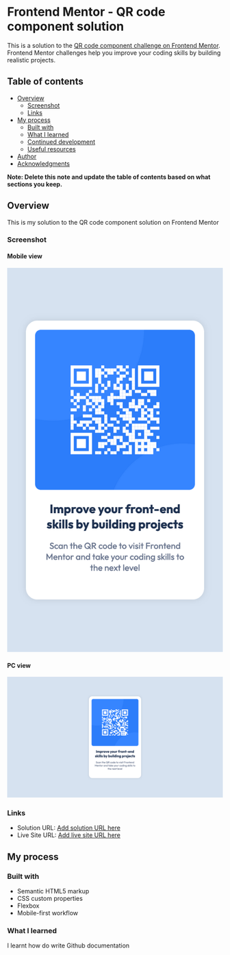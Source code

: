 # Frontend Mentor - QR code component solution

This is a solution to the [QR code component challenge on Frontend Mentor](https://www.frontendmentor.io/challenges/qr-code-component-iux_sIO_H). Frontend Mentor challenges help you improve your coding skills by building realistic projects. 

## Table of contents

- [Overview](#overview)
  - [Screenshot](#screenshot)
  - [Links](#links)
- [My process](#my-process)
  - [Built with](#built-with)
  - [What I learned](#what-i-learned)
  - [Continued development](#continued-development)
  - [Useful resources](#useful-resources)
- [Author](#author)
- [Acknowledgments](#acknowledgments)

**Note: Delete this note and update the table of contents based on what sections you keep.**

## Overview

This is my solution to the QR code component solution on Frontend Mentor

### Screenshot

#### Mobile view
![](./screenshots/mobile-view.png)

#### PC view
![](./screenshots/pc-view.png)

### Links

- Solution URL: [Add solution URL here](https://github.com/Estaire/qr-code)
- Live Site URL: [Add live site URL here](https://estaire.github.io/qr-code/)

## My process

### Built with

- Semantic HTML5 markup
- CSS custom properties
- Flexbox
- Mobile-first workflow

### What I learned

I learnt how do write Github documentation

